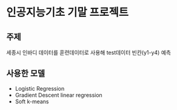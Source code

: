 # 인공지능기초 기말 프로젝트


## 주제
세종시 인바디 데이터를 훈련데이터로 사용해 test데이터 빈칸(y1-y4) 예측


## 사용한 모델
* Logistic Regression
* Gradient Descent linear regression
* Soft k-means
